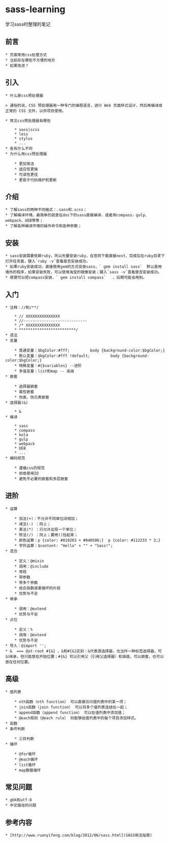 # sass-learning
学习sass时整理的笔记

## 前言

    * 页面常用css处理方式
    * 当前存在哪些不方便的地方
    * 如果改进？


## 引入

    * 什么是css预处理器

    > 通俗的说，CSS 预处理器用一种专门的编程语言，进行 Web 页面样式设计，然后再编译成正常的 CSS 文件，以供项目使用。
    
    * 常见css预处理器有哪些

        * sass|scss
        * less
        * stylus
        * ...
    * 各有什么不同
    * 为什么用css预处理器

        * 更加简洁
        * 适应性更强
        * 可读性更佳
        * 更易于代码维护和更新

## 介绍

    * 了解sass的两种不同格式：.sass和.scss；
    * 了解编译环境，最简单的就是在dos下的sass直接编译，或者用compass，gulp、webpack、UEB等等；
    * 了解各种编译环境的操作命令和各种参数；


## 安装

    * sass安装需要依赖ruby，所以先要安装ruby，在官网下载直接next，完成后在ruby目录下打开任务窗，键入`ruby -v`查看是否安装成功。
    * 如果ruby安装成功，直接使用gem的方式安装sass，` gem install sass`  默认是用墙外的程序，如果安装失败，可以使用淘宝的镜像安装；键入`sass -v`查看是否安装成功。
    * 顺便可以把compass安装，` gem install compass`   ，后期可能会用到。


## 入门

    * 注释：//和/**/

        * // XXXXXXXXXXXXXXX
        * //----------------------------
        * /* XXXXXXXXXXXXXXX
        * *************************/
    * 语法
    * 变量

        * 普通变量：$bgColor:#fff;         body {background-color:$bgColor;}
        * 默认变量：$bgColor:#fff !default;         body {background-color:$bgColor;}
        * 特殊变量：#{$variables} --进阶
        * 多值变量：list和map -- 高级
    * 嵌套

        * 选择器嵌套
        * 属性嵌套
        * 伪类、伪元素嵌套
    * 选择器(&)

        * &
    * 编译

        * sass
        * compass
        * kola
        * gulp
        * webpack
        * UEB
        * ...
    * 编码规范

        * 遵循css的规范
        * 拒绝使用ID
        * 避免不必要的嵌套和多层嵌套



## 进阶

    * 运算

        * 加法(+)：不允许不同单位间相加；
        * 减法(-) ：同上；
        * 乘法(*) ：只允许出现一个单位；
        * 除法(/) ：同上；要用()括起来；
        * 颜色运算：p {color: #010203 + #040506;}  p {color: #112233 * 2;}
        * 字符运算：$content: "Hello" + "" + "Sass!";
    * 混合

        * 定义：@mixin
        * 调用：@include
        * 常规
        * 带参数
        * 带多个参数
        * 结合函数或者循环的片段
        * 优势与不足
    * 继承

        * 调用：@extend
        * 优势与不足
    * 占位

        * 定义：%
        * 调用：@extend
        * 优势与不足
    * 导入：@import '';
    * &  === @at-root #{&} 。&和#{&}区别：&代表源选择器，也当作一种标签选择器，可以继承，但只能放在开始位置；#{&} 可以引用父（引用父选择器）和插值，可以嵌套，也可以放在任何位置。



## 高级

    * 值列表

        * nth函数（nth function） 可以直接访问值列表中的某一项；
        * join函数（join function） 可以将多个值列表连结在一起；
        * append函数（append function） 可以在值列表中添加值；
        * @each规则（@each rule） 则能够给值列表中的每个项目添加样式。
    * 函数
    * 条件判断

        * 三目判断
    * 循环

        * @for循环
        * @each循环
        * list循环
        * map数据循环


## 常见问题

    * gbk和utf-8
    * 中文路径的问题


## 参考内容

    * [http://www.ruanyifeng.com/blog/2012/06/sass.html](SASS用法指南)




